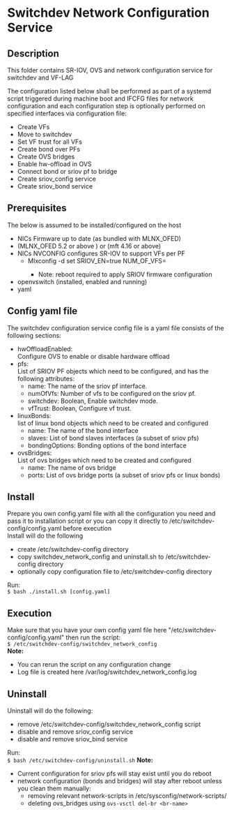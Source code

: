 # Switchdev Network Configuration Service 
## Description
This folder contains SR-IOV, OVS and network configuration service for switchdev and VF-LAG  

The configuration listed below shall be performed as part of a systemd script triggered during machine boot and IFCFG files for network configuration and each configuration step is optionally performed on specified interfaces via configuration file:  
- Create VFs  
- Move to switchdev  
- Set VF trust for all VFs  
- Create bond over PFs  
- Create OVS bridges  
- Enable hw-offload in OVS  
- Connect bond or sriov pf to bridge  
- Create sriov_config service
- Create sriov_bond service

## Prerequisites
The below is assumed to be installed/configured on the host
- NICs Firmware up to date (as bundled with MLNX_OFED)
- (MLNX_OFED 5.2 or above ) or (mft 4.16 or above)
- NICs NVCONFIG configures SR-IOV to support VFs per PF
  - Mlxconfig -d <device> set SRIOV_EN=true NUM_OF_VFS=<numOfVfs>
    - Note: reboot required to apply SRIOV firmware configuration
- openvswitch (installed, enabled and running)
- yaml  

## Config yaml file  
The switchdev configuration service config file is a yaml file consists of the following sections:  
- hwOffloadEnabled:  
Configure OVS to enable or disable hardware offload  
- pfs:  
List of SRIOV PF objects which need to be configured, and has the following attributes:  
    - name: The name of the sriov pf interface.  
    - numOfVfs: Number of vfs to be configured on the sriov pf.  
    - switchdev: Boolean, Enable switchdev mode.  
    - vfTrust: Boolean, Configure vf trust.  
- linuxBonds:  
list of linux bond objects which need to be created and configured  
    - name: The name of the bond interface  
    - slaves: List of bond slaves interfaces (a subset of sriov pfs)  
    - bondingOptions: Bonding options of the bond interface  
- ovsBridges:  
List of ovs bridges which need to be created and configured  
    - name: The name of ovs bridge  
    - ports: List of ovs bridge ports (a subset of sriov pfs or linux bonds)  

## Install  
Prepare you own config.yaml file with all the configuration you need and pass it to installation script or you can copy it directly to /etc/switchdev-config/config.yaml before execution  
Install will do the following
- create /etc/switchdev-config directory  
- copy switchdev_network_config and uninstall.sh to /etc/switchdev-config directory  
- optionally copy configuration file to /etc/switchdev-config directory  

Run:  
```$ bash ./install.sh [config.yaml]```  

## Execution
Make sure that you have your own config yaml file here "/etc/switchdev-config/config.yaml" then run the script:  
```$ /etc/switchdev-config/switchdev_network_config```  
**Note:**
- You can rerun the script on any configuration change
- Log file is created here /var/log/switchdev_network_config.log  


## Uninstall
Uninstall will do the following:
- remove /etc/switchdev-config/switchdev_network_config script
- disable and remove sriov_config service  
- disable and remove sriov_bind service  

Run:  
```$ bash /etc/switchdev-config/uninstall.sh```
**Note:**
- Current configuration for sriov pfs will stay exist until you do reboot
- network configuration (bonds and bridges) will stay after reboot unless you clean them manually:
  - removing relevant network-scripts in /etc/sysconfig/network-scripts/  
  - deleting ovs_bridges using ```ovs-vsctl del-br <br-name>```  